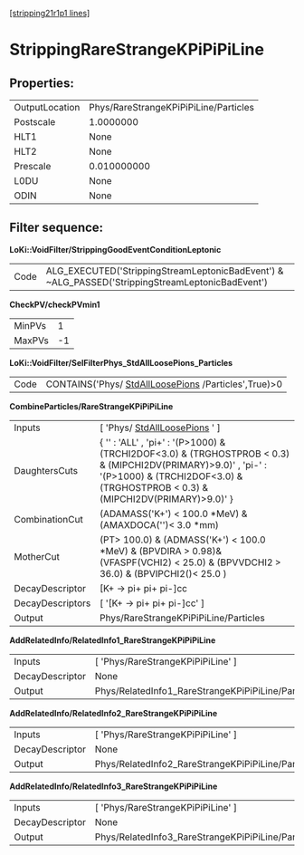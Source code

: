 [[stripping21r1p1 lines]](./stripping21r1p1-leptonic)

# StrippingRareStrangeKPiPiPiLine

## Properties:

|                |                                       |
|----------------|---------------------------------------|
| OutputLocation | Phys/RareStrangeKPiPiPiLine/Particles |
| Postscale      | 1.0000000                             |
| HLT1           | None                                  |
| HLT2           | None                                  |
| Prescale       | 0.010000000                           |
| L0DU           | None                                  |
| ODIN           | None                                  |

## Filter sequence:

**LoKi::VoidFilter/StrippingGoodEventConditionLeptonic**

|      |                                                                                                   |
|------|---------------------------------------------------------------------------------------------------|
| Code | ALG_EXECUTED('StrippingStreamLeptonicBadEvent') & \~ALG_PASSED('StrippingStreamLeptonicBadEvent') |

**CheckPV/checkPVmin1**

|        |     |
|--------|-----|
| MinPVs | 1   |
| MaxPVs | -1  |

**LoKi::VoidFilter/SelFilterPhys_StdAllLoosePions_Particles**

|      |                                                                                             |
|------|---------------------------------------------------------------------------------------------|
| Code | CONTAINS('Phys/ [StdAllLoosePions](./stripping21r1p1-stdallloosepions) /Particles',True)\>0 |

**CombineParticles/RareStrangeKPiPiPiLine**

|                  |                                                                                                                                                                                                        |
|------------------|--------------------------------------------------------------------------------------------------------------------------------------------------------------------------------------------------------|
| Inputs           | [ 'Phys/ [StdAllLoosePions](./stripping21r1p1-stdallloosepions) ' ]                                                                                                                                  |
| DaughtersCuts    | { '' : 'ALL' , 'pi+' : '(P\>1000) & (TRCHI2DOF\<3.0) & (TRGHOSTPROB \< 0.3) & (MIPCHI2DV(PRIMARY)\>9.0)' , 'pi-' : '(P\>1000) & (TRCHI2DOF\<3.0) & (TRGHOSTPROB \< 0.3) & (MIPCHI2DV(PRIMARY)\>9.0)' } |
| CombinationCut   | (ADAMASS('K+') \< 100.0 \*MeV) & (AMAXDOCA('')\< 3.0 \*mm)                                                                                                                                             |
| MotherCut        | (PT\> 100.0) & (ADMASS('K+') \< 100.0 \*MeV) & (BPVDIRA \> 0.98)& (VFASPF(VCHI2) \< 25.0) & (BPVVDCHI2 \> 36.0) & (BPVIPCHI2()\< 25.0 )                                                                |
| DecayDescriptor  | [K+ -\> pi+ pi+ pi-]cc                                                                                                                                                                               |
| DecayDescriptors | [ '[K+ -\> pi+ pi+ pi-]cc' ]                                                                                                                                                                       |
| Output           | Phys/RareStrangeKPiPiPiLine/Particles                                                                                                                                                                  |

**AddRelatedInfo/RelatedInfo1_RareStrangeKPiPiPiLine**

|                 |                                                    |
|-----------------|----------------------------------------------------|
| Inputs          | [ 'Phys/RareStrangeKPiPiPiLine' ]                |
| DecayDescriptor | None                                               |
| Output          | Phys/RelatedInfo1_RareStrangeKPiPiPiLine/Particles |

**AddRelatedInfo/RelatedInfo2_RareStrangeKPiPiPiLine**

|                 |                                                    |
|-----------------|----------------------------------------------------|
| Inputs          | [ 'Phys/RareStrangeKPiPiPiLine' ]                |
| DecayDescriptor | None                                               |
| Output          | Phys/RelatedInfo2_RareStrangeKPiPiPiLine/Particles |

**AddRelatedInfo/RelatedInfo3_RareStrangeKPiPiPiLine**

|                 |                                                    |
|-----------------|----------------------------------------------------|
| Inputs          | [ 'Phys/RareStrangeKPiPiPiLine' ]                |
| DecayDescriptor | None                                               |
| Output          | Phys/RelatedInfo3_RareStrangeKPiPiPiLine/Particles |
